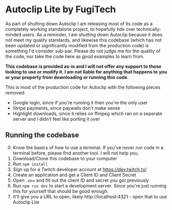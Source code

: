 # Autoclip Lite by FugiTech

As part of shutting down Autoclip I am releasing most of its code as a completely working standalone project, to hopefully tide over technically-minded users. As a reminder, I am shutting down Autoclip because it does not meet my quality standards, and likewise this codebase (which has not been updated or significantly modified from the production code) is something I'd consider sub-par. Please do not judge me for the quality of the code, nor take the code here as good examples to learn from.

**This codebase is provided as-is and I will not offer any support to those looking to use or modify it. I am not liable for anything that happens to you or your property from downloading or running this code.**

This is most of the production code for Autoclip with the following pieces removed:

- Google login, since if you're running it then you're the only user
- Stripe payments, since paywalls don't make sense
- Highlight downloads, since it relies on ffmpeg which ran on a seperate server and I didn't feel like porting it over

## Running the codebase

0. Know the basics of how to use a terminal. If you've never run code in a terminal before, please find another tool. I will not help you.
1. Download/Clone this codebase to your computer
2. Run `npm install`
3. Sign up for a Twitch developer account at https://dev.twitch.tv/
4. Create an application and get a Client ID and Client Secret
5. Open `.env` and fill out the client ID and secret you got previously
6. Run `npm run dev` to start a development server. Since you're just running this for yourself that should be good enough.
7. It'll give you a URL to open, likely http://localhost:4321 - open that to use Autoclip Lite
